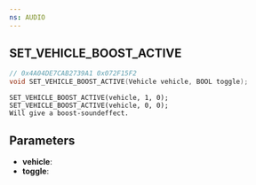 ```yaml
---
ns: AUDIO
---
```

## SET_VEHICLE_BOOST_ACTIVE

```c
// 0x4A04DE7CAB2739A1 0x072F15F2
void SET_VEHICLE_BOOST_ACTIVE(Vehicle vehicle, BOOL toggle);
```

```
SET_VEHICLE_BOOST_ACTIVE(vehicle, 1, 0);  
SET_VEHICLE_BOOST_ACTIVE(vehicle, 0, 0);   
Will give a boost-soundeffect.  
```

## Parameters
* **vehicle**: 
* **toggle**: 

